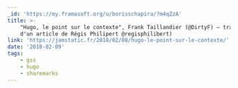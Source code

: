```yaml
---
_id: 'https://my.framasoft.org/u/borisschapira/?m4qZzA'
title: >-
    "Hugo, le point sur le contexte", Frank Taillandier (@DirtyF) – traduction
    d'un article de Régis Philipert @regisphilibert)
link: 'https://jamstatic.fr/2018/02/08/hugo-le-point-sur-le-contexte/'
date: '2018-02-09'
tags:
    - gss
    - hugo
    - sharemarks
---
```


<div class="markdown"><p></p></div>
